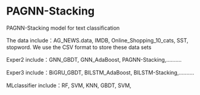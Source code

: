 # PAGNN-Stacking
PAGNN-Stacking model for text classification

The data include：AG_NEWS.data,  IMDB,  Online_Shopping_10_cats,  SST, stopword. We use the CSV format to store these data sets

Exper2 include：GNN_GBDT, GNN_AdaBoost, PAGNN-Stacking,..........

Exper3 include：BiGRU_GBDT, BILSTM_AdaBoost, BILSTM-Stacking,..........

MLclassifier include：RF, SVM, KNN, GBDT, SVM,
